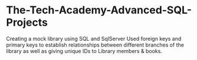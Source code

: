 # The-Tech-Academy-Advanced-SQL-Projects
Creating a mock library using SQL and SqlServer
Used foreign keys and primary keys to establish relationships between different branches of the library as well as giving unique IDs to
Library members & books.

